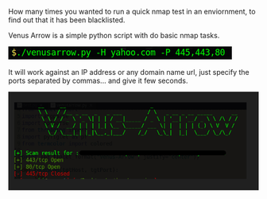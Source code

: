 How many times you wanted to run a quick nmap test in an enviornment, to find out that it has been blacklisted.

Venus Arrow is a simple python script with do basic nmap tasks.

![](https://github.com/Gracchi/Project-Venus/blob/bf340708990d22aa2f712577a0f6e918978522f2/docs/commad.png)

It will work against an IP address or any domain name url, just specify the ports separated by commas... and give it few seconds.

![](https://github.com/Gracchi/Project-Venus/blob/bf340708990d22aa2f712577a0f6e918978522f2/docs/results.png)
